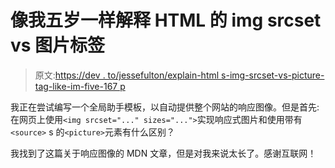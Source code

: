 # 像我五岁一样解释 HTML 的 img srcset vs 图片标签

> 原文:[https://dev . to/jessefulton/explain-html s-img-srcset-vs-picture-tag-like-im-five-167 p](https://dev.to/jessefulton/explain-htmls-img-srcset-vs-picture-tag-like-im-five-167p)

我正在尝试编写一个全局助手模板，以自动提供整个网站的响应图像。但是首先:在网页上使用`<img srcset="..." sizes="...">`实现响应式图片和使用带有`<source>` s 的`<picture>`元素有什么区别？

我找到了这篇关于响应图像的 MDN 文章，但是对我来说太长了。感谢互联网！